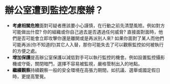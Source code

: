 [Title]: # (要做什麼?)
[Difficulty]: # (初學者)
[Order]: # (14)

# 辦公室遭到監控怎麼辦？

* **考慮相關危險**面對可疑者應該要小心謹慎，在行動之前先清楚風險。例如對方可能做出什麼? 你的組織或你自己過去是否遇過任何威脅? 直接面對面時，他們是否可能會立即攻擊你還是離開或是再派別人來? 如果你面對了某人而他們可能再派(你不知道的)其它人入替，那你可能失去了可以觀察監控如何被執行的方便之處。
* **增加保護**提高辦公室保護以減低對手可以執行監控的機會。例如設置監控攝影機或守衛，關閉暗門，選擇不容易被監視，嚴格管制出入的地點。
* **繼續觀察**持續觀察一般的安全環境在高張力期間，如抗議、選舉或國定假日時，更提高警覺。